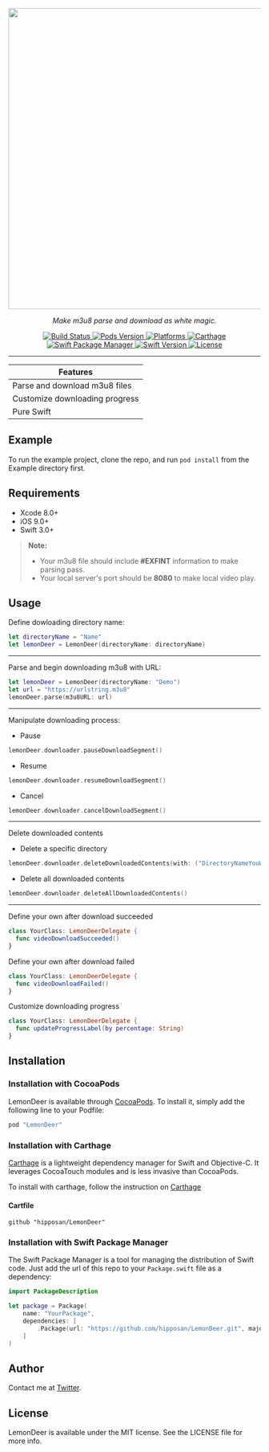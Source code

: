 <p align="center">
  <img src="https://raw.githubusercontent.com/hipposan/LemonDeer/master/Resources/LemonDeer-logo.png" width=600 />
  <p align="center"><i>Make m3u8 parse and download as white magic.</i></p>
</p>

<p align="center">
  <a href="https://travis-ci.org/hipposan/LemonDeer">
    <img src="http://img.shields.io/travis/hipposan/LemonDeer.svg?style=flat" alt="Build Status">
  </a>
  <a href="http://cocoapods.org/pods/LemonDeer">
    <img src="https://img.shields.io/cocoapods/v/LemonDeer.svg?colorB=7761c8" alt="Pods Version">
  </a>
  <a href="http://cocoapods.org/pods/LemonDeer">
    <img src="https://img.shields.io/cocoapods/p/LemonDeer.svg?colorB=cf649a" alt="Platforms">
  </a>
  <a href="https://github.com/Carthage/Carthage">
    <img src="https://img.shields.io/badge/Carthage-Compatible-brightgreen.svg" alt="Carthage">
  </a>
  <a href="https://swift.org/package-manager/">
    <img src="https://img.shields.io/badge/Swift%20Package%20Manager-ready-orange.svg" alt="Swift Package Manager">
  </a>
  <a href="https://swift.org/">
    <img src="https://img.shields.io/badge/Swift-3.0%2B-orange.svg" alt="Swift Version">
  </a>
  <a href="https://raw.githubusercontent.com/hipposan/LemonDeer/master/LICENSE">
    <img src="https://img.shields.io/github/license/mashape/apistatus.svg?colorB=dfca6c" alt="License">
  </a>
</p>

___________________

Features|
------------------------------- |
Parse and download m3u8 files|
Customize downloading progress|
Pure Swift|


## Example
To run the example project, clone the repo, and run `pod install` from the Example directory first.


## Requirements
* Xcode 8.0+
* iOS 9.0+
* Swift 3.0+

> **Note:**
> * Your m3u8 file should include **#EXFINT** information to make parsing pass.
> * Your local server's port should be **8080** to make local video play.


## Usage
Define dowloading directory name:

```swift
let directoryName = "Name"
let lemonDeer = LemonDeer(directoryName: directoryName)
```
____________

Parse and begin downloading m3u8 with URL:

```swift
let lemonDeer = LemonDeer(directoryName: "Demo")
let url = "https://urlstring.m3u8"
lemonDeer.parse(m3u8URL: url)
```
____________

Manipulate downloading process:
* Pause

```swift
lemonDeer.downloader.pauseDownloadSegment()
```

* Resume

```swift
lemonDeer.downloader.resumeDownloadSegment()
```

* Cancel

```swift
lemonDeer.downloader.cancelDownloadSegment()
```
____________

Delete downloaded contents
* Delete a specific directory

```swift
lemonDeer.downloader.deleteDownloadedContents(with: ("DirectoryNameYouWantToDelete")
```

* Delete all downloaded contents

```swift
lemonDeer.downloader.deleteAllDownloadedContents()
```
____________

Define your own after download succeeded

```swift
class YourClass: LemonDeerDelegate {
  func videoDownloadSucceeded()
}
```

Define your own after download failed

```swift
class YourClass: LemonDeerDelegate {
  func videoDownloadFailed()
}
```

Customize downloading progress

```swift
class YourClass: LemonDeerDelegate {
  func updateProgressLabel(by percentage: String)
}
```

## Installation
### Installation with CocoaPods
LemonDeer is available through [CocoaPods](http://cocoapods.org). To install it, simply add the following line to your Podfile:

```ruby
pod "LemonDeer"
```

### Installation with Carthage
[Carthage](https://github.com/Carthage/Carthage) is a lightweight dependency manager for Swift and Objective-C. It leverages CocoaTouch modules and is less invasive than CocoaPods.

To install with carthage, follow the instruction on [Carthage](https://github.com/Carthage/Carthage)

#### Cartfile
```
github "hipposan/LemonDeer"
```

### Installation with Swift Package Manager
The Swift Package Manager is a tool for managing the distribution of Swift code. Just add the url of this repo to your `Package.swift` file as a dependency:

```swift
import PackageDescription

let package = Package(
    name: "YourPackage",
    dependencies: [
        .Package(url: "https://github.com/hipposan/LemonDeer.git", majorVersion: 1.0.0)
    ]
)
```

## Author
Contact me at [Twitter](https://twitter.com/zzy0600).


## License
LemonDeer is available under the MIT license. See the LICENSE file for more info.
